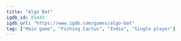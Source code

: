 ```yaml
---
title: "Algo Bot"
igdb_id: 81443
igdb_url: "https://www.igdb.com/games/algo-bot"
tag: ["Main game", "Fishing Cactus", "Indie", "Single player"]
---
```

